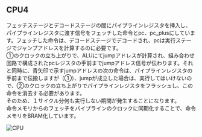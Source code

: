 ## CPU4
フェッチステージとデコードステージの間にパイプラインレジスタを挿入し、
パイプラインレジスタに渡す信号をフェッチした命令とpc、pc_plusにしています。フェッチした命令は、デコードステージでデコードされ、pcは実行ステージでジャンプアドレスを計算するのに必要です。</br>
①のクロックの立ち上がりで、ALUにてjumpアドレスが計算され、組み合わせ回路で構成されたpcレジスタの手前までjumpアドレス信号が伝わります。それと同時に、青矢印で示すjumpアドレスの次の命令は、パイプラインレジスタの手前まで伝搬しますが（①）、jumpが成立した場合は、実行してはいけないので、②のクロックの立ち上がりでパイプラインレジスタをフラッシュし、この命令を消去する必要があります。</br>
そのため、１サイクル分何も実行しない期間が発生することになります。</br>
命令メモリからのフェッチをパイプラインのクロックに同期化することで、命令メモリをBRAM化しています。

![CPU](https://github.com/user-attachments/assets/b5f10e19-d368-4e0a-a573-a0f907467b11)
